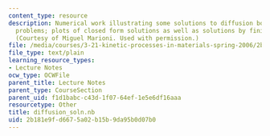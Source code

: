 ```yaml
---
content_type: resource
description: Numerical work illustrating some solutions to diffusion boundary-value
  problems; plots of closed form solutions as well as solutions by finite differences.
  (Courtesy of Miguel Marioni. Used with permission.)
file: /media/courses/3-21-kinetic-processes-in-materials-spring-2006/2b181e9fd6675a02b15b9da95b0d07b0_diffusion_soln.nb
file_type: text/plain
learning_resource_types:
- Lecture Notes
ocw_type: OCWFile
parent_title: Lecture Notes
parent_type: CourseSection
parent_uid: f1d1babc-c43d-1f07-64ef-1e5e6df16aaa
resourcetype: Other
title: diffusion_soln.nb
uid: 2b181e9f-d667-5a02-b15b-9da95b0d07b0
---
```

